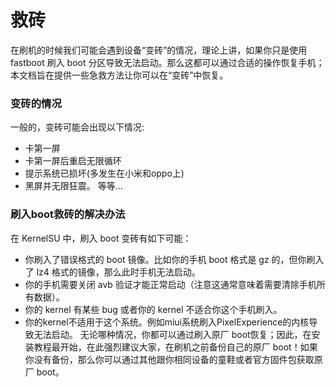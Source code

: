 # 救砖
在刷机的时候我们可能会遇到设备“变砖”的情况，理论上讲，如果你只是使用 fastboot 刷入 boot 分区导致无法启动。那么这都可以通过合适的操作恢复手机；本文档旨在提供一些急救方法让你可以在“变砖”中恢复。
### 变砖的情况
一般的，变砖可能会出现以下情况:
- 卡第一屏
- 卡第一屏后重启无限循环
- 提示系统已损坏(多发生在小米和oppo上)
- 黑屏并无限狂震。
等等…
### 刷入boot救砖的解决办法
在 KernelSU 中，刷入 boot 变砖有如下可能：

- 你刷入了错误格式的 boot 镜像。比如你的手机 boot 格式是 gz 的，但你刷入了 lz4 格式的镜像，那么此时手机无法启动。
- 你的手机需要关闭 avb 验证才能正常启动（注意这通常意味着需要清除手机所有数据）。
- 你的 kernel 有某些 bug 或者你的 kernel 不适合你这个手机刷入。
- 你的kernel不适用于这个系统。例如miui系统刷入PixelExperience的内核导致无法启动。
无论哪种情况，你都可以通过刷入原厂 boot恢复；因此，在安装教程最开始，在此强烈建议大家，在刷机之前备份自己的原厂 boot！如果你没有备份，那么你可以通过其他跟你相同设备的童鞋或者官方固件包获取原厂 boot。